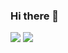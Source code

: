 ### Hi there 👋


<img src="https://img.shields.io/badge/HTML5-E34F26?style=flat-square&logo=HTML&logoColor=white"/>
<img src="https://img.shields.io/badge/Android-3DDC84?style=flat-square&logo=Android&logoColor=white"/>
<!--
**dakdlzhf/dakdlzhf** is a ✨ _special_ ✨ repository because its `README.md` (this file) appears on your GitHub profile.

Here are some ideas to get you started:

- 🔭 I’m currently working on ...
- 🌱 I’m currently learning ...
- 👯 I’m looking to collaborate on ...
- 🤔 I’m looking for help with ...
- 💬 Ask me about ...
- 📫 How to reach me: ...
- 😄 Pronouns: ...
- ⚡ Fun fact: ...
-->
![header](https://capsule-render.vercel.app/api?type=slice&color=gradient&text=%20Bumwoo%20%20&height=200&fontSize=100)
